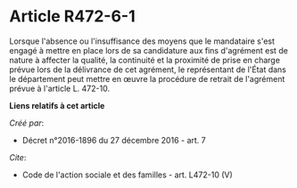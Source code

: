 # Article R472-6-1

Lorsque l'absence ou l'insuffisance des moyens que le mandataire s'est engagé à mettre en place lors de sa candidature aux
fins d'agrément est de nature à affecter la qualité, la continuité et la proximité de prise en charge prévue lors de la
délivrance de cet agrément, le représentant de l'État dans le département peut mettre en œuvre la procédure de retrait de
l'agrément prévue à l'article L. 472-10.

**Liens relatifs à cet article**

_Créé par_:

  - Décret n°2016-1896 du 27 décembre 2016 - art. 7

_Cite_:

  - Code de l'action sociale et des familles - art. L472-10 (V)
